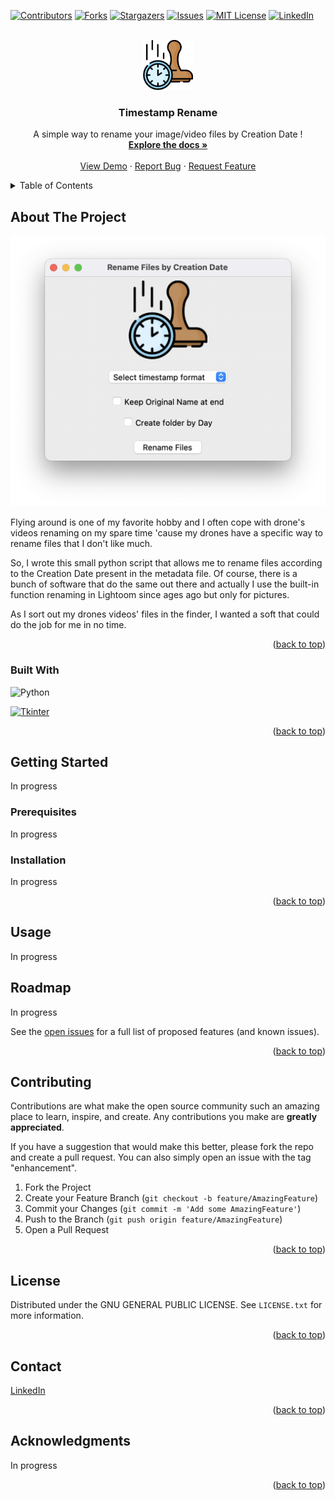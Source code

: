 <a name="readme-top"></a>

[![Contributors][contributors-shield]](https://github.com/gelndjj/Timestamp-Rename/graphs/contributors)
[![Forks][forks-shield]](https://github.com/gelndjj/Timestamp-Rename/forks)
[![Stargazers][stars-shield]](https://github.com/gelndjj/Timestamp-Rename/stargazers)
[![Issues][issues-shield]](https://github.com/gelndjj/Timestamp-Rename/issues)
[![MIT License][license-shield]](https://github.com/gelndjj/Timestamp-Rename/blob/main/LICENSE)
[![LinkedIn][linkedin-shield]](https://www.linkedin.com/in/jonathanduthil/)

<!-- PROJECT LOGO -->
<br />
<div align="center">
  <a href="https://github.com/gelndjj/Timestamp-Rename">
    <img src="https://github.com/gelndjj/Timestamp_Rename/blob/main/resources/image.png" alt="Logo" width="80" height="80">
  </a>

  <h3 align="center">Timestamp Rename</h3>

  <p align="center">
    A simple way to rename your image/video files by Creation Date !
    <br />
    <a href="https://github.com/gelndjj/Timestamp-Rename"><strong>Explore the docs »</strong></a>
    <br />
    <br />
    <a href="https://github.com/gelndjj/Timestamp-Rename">View Demo</a>
    ·
    <a href="https://github.com/gelndjj/Timestamp-Rename/issues">Report Bug</a>
    ·
    <a href="https://github.com/gelndjj/Timestamp-Rename/issues">Request Feature</a>
  </p>
</div>



<!-- TABLE OF CONTENTS -->
<details>
  <summary>Table of Contents</summary>
  <ol>
    <li>
      <a href="#about-the-project">About The Project</a>
      <ul>
        <li><a href="#built-with">Built With</a></li>
      </ul>
    </li>
    <li>
      <a href="#getting-started">Getting Started</a>
      <ul>
        <li><a href="#prerequisites">Prerequisites</a></li>
        <li><a href="#installation">Installation</a></li>
      </ul>
    </li>
    <li><a href="#usage">Usage</a></li>
    <li><a href="#roadmap">Roadmap</a></li>
    <li><a href="#contributing">Contributing</a></li>
    <li><a href="#license">License</a></li>
    <li><a href="#contact">Contact</a></li>
    <li><a href="#acknowledgments">Acknowledgments</a></li>
  </ol>
</details>



<!-- ABOUT THE PROJECT -->
## About The Project

![Screenshot](https://github.com/gelndjj/Timestamp_Rename/blob/main/resources/main_windows.png)

Flying around is one of my favorite hobby and I often cope with drone's videos renaming on my spare time 'cause my drones have a specific way to rename files that I don't like much. 

So, I wrote this small python script that allows me to rename files according to the Creation Date present in the metadata file.
Of course, there is a bunch of software that do the same out there and actually I use the built-in function renaming in Lightoom since ages ago but only for pictures. 

As I sort out my drones videos' files in the finder, I wanted a soft that could do the job for me in no time.

<p align="right">(<a href="#readme-top">back to top</a>)</p>



### Built With

![Python](https://img.shields.io/badge/python-3670A0?style=for-the-badge&logo=python&logoColor=ffdd54)</br>

[![Tkinter](https://github.com/gelndjj/Timestamp-Rename/blob/main/ctk_icon.png)](https://customtkinter.tomschimansky.com)

<p align="right">(<a href="#readme-top">back to top</a>)</p>



<!-- GETTING STARTED -->
## Getting Started

In progress

### Prerequisites

In progress


### Installation

In progress

<p align="right">(<a href="#readme-top">back to top</a>)</p>



<!-- USAGE EXAMPLES -->
## Usage

In progress


<!-- ROADMAP -->
## Roadmap

In progress

See the [open issues](https://github.com/gelndjj/Timestamp-Rename/issues) for a full list of proposed features (and known issues).

<p align="right">(<a href="#readme-top">back to top</a>)</p>



<!-- CONTRIBUTING -->
## Contributing

Contributions are what make the open source community such an amazing place to learn, inspire, and create. Any contributions you make are **greatly appreciated**.

If you have a suggestion that would make this better, please fork the repo and create a pull request. You can also simply open an issue with the tag "enhancement".


1. Fork the Project
2. Create your Feature Branch (`git checkout -b feature/AmazingFeature`)
3. Commit your Changes (`git commit -m 'Add some AmazingFeature'`)
4. Push to the Branch (`git push origin feature/AmazingFeature`)
5. Open a Pull Request

<p align="right">(<a href="#readme-top">back to top</a>)</p>



<!-- LICENSE -->
## License

Distributed under the GNU GENERAL PUBLIC LICENSE. See `LICENSE.txt` for more information.

<p align="right">(<a href="#readme-top">back to top</a>)</p>



<!-- CONTACT -->
## Contact


[LinkedIn](https://github.com/gelndjj/Timestamp-Rename)

<p align="right">(<a href="#readme-top">back to top</a>)</p>



<!-- ACKNOWLEDGMENTS -->
## Acknowledgments

In progress

<p align="right">(<a href="#readme-top">back to top</a>)</p>



<!-- MARKDOWN LINKS & IMAGES -->
<!-- https://www.markdownguide.org/basic-syntax/#reference-style-links -->
[contributors-shield]: https://img.shields.io/github/contributors/othneildrew/Best-README-Template.svg?style=for-the-badge
[contributors-url]: https://github.com/othneildrew/Best-README-Template/graphs/contributors
[forks-shield]: https://img.shields.io/github/forks/othneildrew/Best-README-Template.svg?style=for-the-badge
[forks-url]: https://github.com/othneildrew/Best-README-Template/network/members
[stars-shield]: https://img.shields.io/github/stars/othneildrew/Best-README-Template.svg?style=for-the-badge
[stars-url]: https://github.com/othneildrew/Best-README-Template/stargazers
[issues-shield]: https://img.shields.io/github/issues/othneildrew/Best-README-Template.svg?style=for-the-badge
[issues-url]: https://github.com/othneildrew/Best-README-Template/issues
[license-shield]: https://img.shields.io/github/license/othneildrew/Best-README-Template.svg?style=for-the-badge
[license-url]: https://github.com/othneildrew/Best-README-Template/blob/master/LICENSE.txt
[linkedin-shield]: https://img.shields.io/badge/-LinkedIn-black.svg?style=for-the-badge&logo=linkedin&colorB=555
[linkedin-url]: https://linkedin.com/in/othneildrew
[product-screenshot]: images/screenshot.png
[Next.js]: https://img.shields.io/badge/next.js-000000?style=for-the-badge&logo=nextdotjs&logoColor=white
[Next-url]: https://nextjs.org/
[React.js]: https://img.shields.io/badge/React-20232A?style=for-the-badge&logo=react&logoColor=61DAFB
[React-url]: https://reactjs.org/
[Vue.js]: https://img.shields.io/badge/Vue.js-35495E?style=for-the-badge&logo=vuedotjs&logoColor=4FC08D
[Vue-url]: https://vuejs.org/
[Angular.io]: https://img.shields.io/badge/Angular-DD0031?style=for-the-badge&logo=angular&logoColor=white
[Angular-url]: https://angular.io/
[Svelte.dev]: https://img.shields.io/badge/Svelte-4A4A55?style=for-the-badge&logo=svelte&logoColor=FF3E00
[Svelte-url]: https://svelte.dev/
[Laravel.com]: https://img.shields.io/badge/Laravel-FF2D20?style=for-the-badge&logo=laravel&logoColor=white
[Laravel-url]: https://laravel.com
[Bootstrap.com]: https://img.shields.io/badge/Bootstrap-563D7C?style=for-the-badge&logo=bootstrap&logoColor=white
[Bootstrap-url]: https://getbootstrap.com
[JQuery.com]: https://img.shields.io/badge/jQuery-0769AD?style=for-the-badge&logo=jquery&logoColor=white
[JQuery-url]: https://jquery.com 
